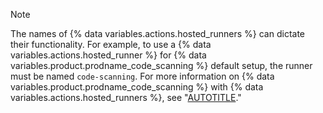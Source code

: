 > [!NOTE]
> The names of {% data variables.actions.hosted_runners %} can dictate their functionality. For example, to use a {% data variables.actions.hosted_runner %} for {% data variables.product.prodname_code_scanning %} default setup, the runner must be named `code-scanning`. For more information on {% data variables.product.prodname_code_scanning %} with {% data variables.actions.hosted_runners %}, see "[AUTOTITLE](/code-security/code-scanning/managing-your-code-scanning-configuration/configuring-larger-runners-for-default-setup)."
